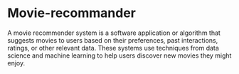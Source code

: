 # Movie-recommander
A movie recommender system is a software application or algorithm that suggests movies to users based on their preferences, past interactions, ratings, or other relevant data. These systems use techniques from data science and machine learning to help users discover new movies they might enjoy.
